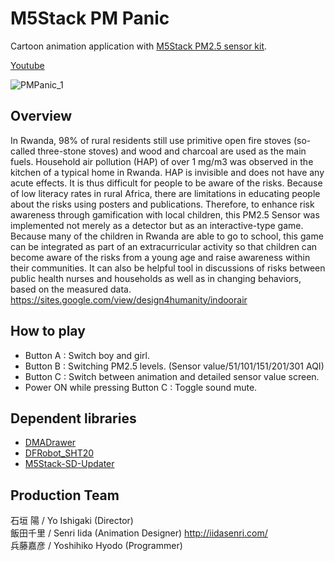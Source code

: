 # M5Stack PM Panic
Cartoon animation application with [M5Stack PM2.5 sensor kit](https://m5stack.com/products/pm-2-5-sensor-usb-power-sht20).<br>

[Youtube](https://youtu.be/hCJ9zm065gY)

![PMPanic_1](https://user-images.githubusercontent.com/46808493/77369428-f709d380-6da1-11ea-87dc-c7421c83a8b5.jpg)

## Overview

In Rwanda, 98% of rural residents still use primitive open fire stoves
(so-called three-stone stoves) and wood and charcoal are used as the
main fuels. Household air pollution (HAP) of over 1 mg/m3 was observed
in the kitchen of a typical home in Rwanda. HAP is invisible and does
not have any acute effects. It is thus difficult for people to be
aware of the risks. Because of low literacy rates in rural Africa,
there are limitations in educating people about the risks using
posters and publications. Therefore, to enhance risk awareness through
gamification with local children, this PM2.5 Sensor was implemented
not merely as a detector but as an interactive-type game. Because many
of the children in Rwanda are able to go to school, this game can be
integrated as part of an extracurricular activity so that children can
become aware of the risks from a young age and raise awareness within
their communities. It can also be helpful tool in discussions of risks
between public health nurses and households as well as in changing
behaviors, based on the measured data.<br>
https://sites.google.com/view/design4humanity/indoorair

## How to play

- Button A : Switch boy and girl.
- Button B : Switching PM2.5 levels. (Sensor value/51/101/151/201/301 AQI)
- Button C : Switch between animation and detailed sensor value screen.
- Power ON while pressing Button C : Toggle sound mute.

## Dependent libraries
- [DMADrawer](https://github.com/lovyan03/M5Stack_LovyanToyBox/tree/master/LovyanToyBox/src)
- [DFRobot_SHT20](https://github.com/DFRobot/DFRobot_SHT20)
- [M5Stack-SD-Updater](https://github.com/tobozo/M5Stack-SD-Updater)

## Production Team
石垣 陽 / Yo Ishigaki (Director)<br>
飯田千里 / Senri Iida (Animation Designer) http://iidasenri.com/<br>
兵藤嘉彦 / Yoshihiko Hyodo (Programmer)
